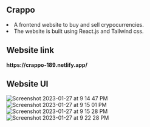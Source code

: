 <h2>Crappo</h2>

<li>A frontend website to buy and sell crypocurrencies.</li>
<li>The website is built using React.js and Tailwind css.</li>

<h2>Website link</h2>
<b>https://crappo-189.netlify.app/</b>

<h2>Website UI</h2>


![Screenshot 2023-01-27 at 9 14 47 PM](https://user-images.githubusercontent.com/86728397/215128755-5d690c57-2ac6-4434-84e5-4e8f10d8f5be.png)
![Screenshot 2023-01-27 at 9 15 01 PM](https://user-images.githubusercontent.com/86728397/215128865-70b52dc3-38db-4bcd-b58c-f298412d31e1.png)
![Screenshot 2023-01-27 at 9 15 28 PM](https://user-images.githubusercontent.com/86728397/215128894-05ad6cb7-2880-446f-a9fc-2836b4bb336f.png)
![Screenshot 2023-01-27 at 9 22 28 PM](https://user-images.githubusercontent.com/86728397/215129518-0f7676cc-c4aa-4ed4-b917-f418e8dc6bdf.png)
